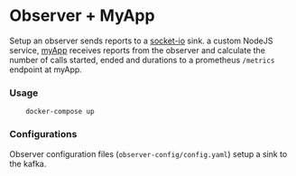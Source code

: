 
Observer + MyApp
===

Setup an observer sends reports to a [socket-io](socket.io) sink.
a custom NodeJS service, [myApp](myapp/) receives reports from the observer 
and calculate the number of calls started, ended and durations to a prometheus 
`/metrics` endpoint at myApp.

### Usage

```shell
    docker-compose up 
```


### Configurations

Observer configuration files (`observer-config/config.yaml`) setup a sink to the kafka.
